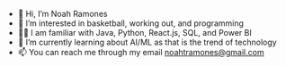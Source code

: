 - 👋 Hi, I’m Noah Ramones
- 👀 I’m interested in basketball, working out, and programming
- 🤌🏼 I am familiar with Java, Python, React.js, SQL, and Power BI
- 🌱 I’m currently learning about AI/ML as that is the trend of technology
- 📫 You can reach me through my email noahtramones@gmail.com

<!---
NoahRamones/NoahRamones is a ✨ special ✨ repository because its `README.md` (this file) appears on your GitHub profile.
You can click the Preview link to take a look at your changes.
--->
